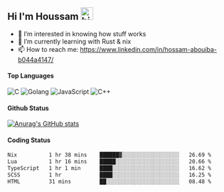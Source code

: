 ## Hi I'm Houssam <img src="https://user-images.githubusercontent.com/1303154/88677602-1635ba80-d120-11ea-84d8-d263ba5fc3c0.gif" width="28px" alt="hi">

- 👀 I’m interested in knowing how stuff works
- 🔭 I’m currently learning with Rust & nix
- 📫 How to reach me: https://www.linkedin.com/in/hossam-abouiba-b044a4147/

#### Top Languages

![C](https://img.shields.io/badge/c-%2300599C.svg?style=for-the-badge&logo=c&logoColor=white)
![Golang](https://img.shields.io/badge/go-blue?style=for-the-badge&logo=Goland)
![JavaScript](https://img.shields.io/badge/javascript-%23323330.svg?style=for-the-badge&logo=javascript&logoColor=%23F7DF1E)
![C++](https://img.shields.io/badge/C%2B%2B-blue?style=for-the-badge&logo=C%2B%2B)


#### Github Status
[![Anurag's GitHub stats](https://github-readme-stats.vercel.app/api?username=0xhoussam&theme=tokyonight)](https://github.com/anuraghazra/github-readme-stats)

#### Coding Status
<!--START_SECTION:waka-->

```txt
Nix          1 hr 38 mins    ██████▓░░░░░░░░░░░░░░░░░░   26.69 %
Lua          1 hr 16 mins    █████░░░░░░░░░░░░░░░░░░░░   20.66 %
TypeScript   1 hr 1 min      ████░░░░░░░░░░░░░░░░░░░░░   16.62 %
SCSS         1 hr            ████░░░░░░░░░░░░░░░░░░░░░   16.25 %
HTML         31 mins         ██░░░░░░░░░░░░░░░░░░░░░░░   08.48 %
```

<!--END_SECTION:waka-->
